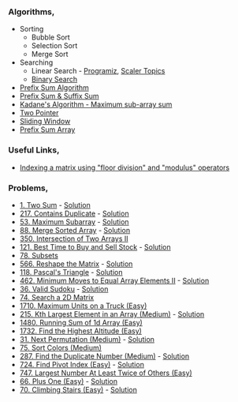 ### Algorithms,
- Sorting
    - Bubble Sort
    - Selection Sort
    - Merge Sort
- Searching
    - Linear Search - [Programiz](https://www.programiz.com/dsa/linear-search), [Scaler Topics](https://www.scaler.com/topics/data-structures/linear-search-algorithm/)
    - [Binary Search](https://www.programiz.com/dsa/binary-search)
- [Prefix Sum Algorithm](https://www.youtube.com/watch?v=pVS3yhlzrlQ)
- [Prefix Sum & Suffix Sum](https://dev.to/grekz/prefix-sum-suffix-sum-programming-tools-1eh5)
- [Kadane's Algorithm - Maximum sub-array sum](https://medium.com/@rsinghal757/kadanes-algorithm-dynamic-programming-how-and-why-does-it-work-3fd8849ed73d)
- [Two Pointer](https://medium.com/analytics-vidhya/array-two-pointers-4b8d62d2b8a)
- [Sliding Window](https://janac.medium.com/what-is-the-sliding-window-algorithm-f9fcfe92b853)
- [Prefix Sum Array](https://www.geeksforgeeks.org/prefix-sum-array-implementation-applications-competitive-programming/)

### Useful Links,
- [Indexing a matrix using "floor division" and "modulus" operators](https://stackoverflow.com/a/62963673)

### Problems,
- [1. Two Sum](https://leetcode.com/problems/two-sum/) - [Solution](https://www.youtube.com/watch?v=dRUpbt8vHpo&ab_channel=takeUforward)
- [217. Contains Duplicate](https://leetcode.com/problems/contains-duplicate/) - [Solution](https://www.youtube.com/watch?v=3OamzN90kPg)
- [53. Maximum Subarray](https://leetcode.com/problems/maximum-subarray/) - [Solution](https://www.youtube.com/watch?v=w_KEocd__20)
- [88. Merge Sorted Array](https://leetcode.com/problems/merge-sorted-array/) - [Solution](https://www.youtube.com/watch?v=C4oBXLr3zos)
- [350. Intersection of Two Arrays II](https://leetcode.com/problems/intersection-of-two-arrays-ii/)
- [121. Best Time to Buy and Sell Stock](https://leetcode.com/problems/best-time-to-buy-and-sell-stock/) - [Solution](https://www.youtube.com/watch?v=1pkOgXD63yU)
- [78. Subsets](https://leetcode.com/problems/subsets/)
- [566. Reshape the Matrix](https://leetcode.com/problems/reshape-the-matrix/) - [Solution](https://www.youtube.com/watch?v=a496Nw8VQeM)
- [118. Pascal's Triangle](https://leetcode.com/problems/pascals-triangle/) - [Solution](https://www.youtube.com/watch?v=6FLvhQjZqvM)
- [462. Minimum Moves to Equal Array Elements II](https://leetcode.com/problems/minimum-moves-to-equal-array-elements-ii/) - [Solution](https://www.youtube.com/watch?v=FGgL5QxZLno)
- [36. Valid Sudoku](https://leetcode.com/problems/valid-sudoku/) - [Solution](https://www.youtube.com/watch?v=Ru_kyDIE6XI)
- [74. Search a 2D Matrix](https://leetcode.com/problems/search-a-2d-matrix/)
- [1710. Maximum Units on a Truck (Easy)](https://leetcode.com/problems/maximum-units-on-a-truck/)
- [215. Kth Largest Element in an Array (Medium)](https://leetcode.com/problems/kth-largest-element-in-an-array/) - [Solution](https://www.youtube.com/watch?v=ockS2ZKh7j8)
- [1480. Running Sum of 1d Array (Easy)](https://leetcode.com/problems/running-sum-of-1d-array/)
- [1732. Find the Highest Altitude (Easy)](https://leetcode.com/problems/find-the-highest-altitude/)
- [31. Next Permutation (Medium)](https://leetcode.com/problems/next-permutation/) - [Solution](https://www.youtube.com/watch?v=IhsUbEMfIbY)
- [75. Sort Colors (Medium)](https://leetcode.com/problems/sort-colors/)
- [287. Find the Duplicate Number (Medium)](https://leetcode.com/problems/find-the-duplicate-number/) - [Solution](https://www.youtube.com/watch?v=0U4e11Z7Vcs)
- [724. Find Pivot Index (Easy)](https://leetcode.com/problems/find-pivot-index/) - [Solution](https://www.youtube.com/watch?v=u89i60lYx8U&ab_channel=NeetCode)
- [747. Largest Number At Least Twice of Others (Easy)](https://leetcode.com/problems/largest-number-at-least-twice-of-others/)
- [66. Plus One (Easy)](https://leetcode.com/problems/plus-one/) - [Solution](https://www.youtube.com/watch?v=G737jzcxG9A&ab_channel=NickWhite)
- [70. Climbing Stairs (Easy)](https://leetcode.com/problems/climbing-stairs/) - [Solution](https://www.youtube.com/watch?v=ZMNRb9TYiQM&ab_channel=FisherCoder)